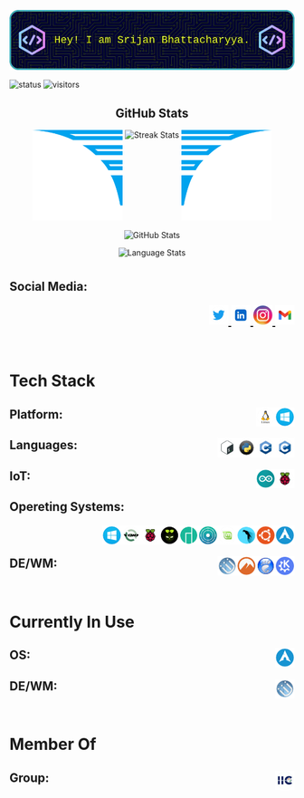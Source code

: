 <p align = "center">
  <img 
    src = "imgs/github-header/v1.webp"
    alt = "Hey! I am Srijan Bhattacharyya."
    width: 500% 
    height: 100% 
  />
</p>


![status](https://img.shields.io/badge/BTW-I%20use%20Arch-blue)
![visitors](https://visitor-badge.laobi.icu/badge?page_id=SrijanBhattacharyya.SrijanBhattacharyya)


<h2 align = "center">GitHub Stats</h2>
<div align = "center">
  <img
    src = "imgs/wings/Left.webp" 
    alt = "Left Wing"
    height = "160px"
    width = "160px"
  />
  <img
    align = "top" 
    src = "https://github-readme-streak-stats.herokuapp.com/?user=SrijanBhattacharyya&theme=windows-dark&hide_border=true" 
    alt = "Streak Stats"
    height = "200px"
    width = "500px"
  />
  <img
    src = "imgs/wings/Right.webp" 
    alt = "Right Wing"
    height = "160px"
    width = "160px"
  />

  <p></p>

  <img
    src = "https://github-readme-stats.vercel.app/api?username=SrijanBhattacharyya&show_icons=true&locale=en&theme=github_dark&hide_border=true&bg_color=000000" 
    alt = "GitHub Stats"
    height = "200px"
    width = "500px"
  />

  <p></p>

  <img
    align = top 
    src = "https://github-readme-stats.vercel.app/api/top-langs?username=SrijanBhattacharyya&show_icons=true&locale=en&theme=github_dark&hide_border=true&bg_color=000000&layout=compact&langs_count=10&hide=assembly,fortran,rust,java,r,dart,c%23,jupyter%20notebook,c%2B%2B,tex,pug" 
    alt = "Language Stats"
    height = "170px"
    width = "500px"
  />
</div>
<h1></h1>


<h2>Social Media:
<p align="right">
  <a href="https://twitter.com/RohitBh51575865">
    <img height="34" src="imgs/social-media/twitter.webp" alt="Twitter">
  </a>
  <a href="https://www.linkedin.com/in/srijan-bhattacharyya-58b85b272/">
    <img height="34" src="imgs/social-media/linkedin.webp" alt="LinkedIn">
  </a>
  <a href="https://www.instagram.com/_.the._.god._.of._.madness._/">
    <img height="34" src="imgs/social-media/instagram.webp" alt="Instagram">
  </a>
  <a href="https://www.linkedin.com/in/srijan-bhattacharyya-58b85b272/">
    <img height="34" src="imgs/social-media/gmail.webp" alt="Gmail">
  </a>
</p>
</h2>


<br>


<h1>Tech Stack</h1>

<h2>Platform:&nbsp;&nbsp;
  <img 
    src="imgs/platform/windows.webp" 
    height = "34" 
    alt="Windows" align=right
  />
  &nbsp;&nbsp;
  <img 
    src="imgs/platform/linux.webp" 
    height = "34" 
    alt="Linux" align=right
  />
  &nbsp;&nbsp;
</h2>


<h2>Languages:&nbsp;&nbsp;
  <img 
    src="imgs/lang/c.webp"
    height = "34"
    alt="c" 
    align=right
  />&nbsp;&nbsp;
  <img 
    src="imgs/lang/cpp.webp"
    height = "34"
    alt="cpp" 
    align=right
  />&nbsp;&nbsp;
  <img 
    src="imgs/lang/py.webp"
    height = "34"
    alt="py" 
    align=right
  />&nbsp;&nbsp;
  <img 
    src="imgs/lang/bash.webp"
    height = "34"
    alt="bash" 
    align=right
  />&nbsp;&nbsp;
</h2>


<h2>IoT:&nbsp;&nbsp;
  <img 
    src="imgs/iot/rpi.webp" 
    height="34" 
    alt="rasPi" 
    align=right
  />&nbsp;&nbsp;
  <img 
    src="imgs/iot/arduino.webp" 
    height="34" 
    alt="Arduino" 
    align=right
  />&nbsp;&nbsp;
</h2>


<h2>Opereting Systems:&nbsp;&nbsp;

  <img 
    src="imgs/os/arch-linux.webp" 
    height="34" 
    alt="Arch_Linux"
    align=right
  />&nbsp;&nbsp;
  <img 
    src="imgs/os/ubuntu.webp" 
    height="34" 
    alt="Ubuntu"
    align=right
  />&nbsp;&nbsp;
  <img 
    src="imgs/os/parrot-sec.-os.webp" 
    height="34" 
    alt="Parrot_Sec_OS"
    align=right
  />&nbsp;&nbsp;
  <img 
    src="imgs/os/linux-mint.webp" 
    height="34" 
    alt="Linux_Mint"
    align=right
  />&nbsp;&nbsp;
  <img 
    src="imgs/os/kde-neon.webp" 
    height="34" 
    alt="KDE_Neon"
    align=right
  />&nbsp;&nbsp;
  <img 
    src="imgs/os/manjaro.webp" 
    height="34" 
    alt="Manjaro"
    align=right
  />&nbsp;&nbsp;
  <img 
    src="imgs/os/diet-pi.webp" 
    height="34" 
    alt="DietPi"
    align=right
  />&nbsp;&nbsp;
  <img 
    src="imgs/os/raspi-os.webp" 
    height="34" 
    alt="Raspberry_Pi_OS"
    align=right
  />&nbsp;&nbsp;
  <img 
    src="imgs/os/void-linux.webp" 
    height="34" 
    alt="Void_Linux"
    align=right
  />&nbsp;&nbsp;
  <img 
    src="imgs/os/windows.webp" 
    height="34" 
    alt="Windows"
    align=right
  />&nbsp;&nbsp;
</h2>

<h2>DE/WM:&nbsp;&nbsp;
  <img 
    src="imgs/gui/kde.webp"
    height="34" 
    alt="KDE" 
    align=right
  />&nbsp;&nbsp;
  <img 
    src="imgs/gui/gnome.webp"
    height="34" 
    alt="Gnome" 
    align=right
  />&nbsp;&nbsp;
  <img 
    src="imgs/gui/cinnamon.webp"
    height="34" 
    alt="Cinnamon" 
    align=right
  />&nbsp;&nbsp;
  <img 
    src="imgs/gui/i3wm.webp"
    height="34" 
    alt="i3wm" 
    align=right
  />&nbsp;&nbsp;
</h2>



<br>


<h1>Currently In Use</h1>

<h2>OS:&nbsp;&nbsp;
  <img 
    src="imgs/os/current.webp" 
    height="34" 
    alt="Current OS logo"
    align=right
  />&nbsp;&nbsp;
</h2>


<h2>DE/WM:&nbsp;&nbsp;
  <img 
    src="imgs/gui/current.webp" 
    height="34" 
    alt="Current DE/WM logo"
    align=right
  />&nbsp;&nbsp;
</h2>



<br>


<h1>Member Of</h1>

<h2>Group:&nbsp;&nbsp;
  <img 
    src="imgs/grp/iic.webp" 
    height="34" 
    alt="IIC logo" 
    align=right
  />&nbsp;&nbsp;
</h2>
